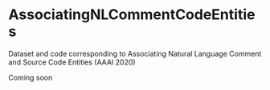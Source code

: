 # AssociatingNLCommentCodeEntities
Dataset and code corresponding to Associating Natural Language Comment and Source Code Entities (AAAI 2020)

Coming soon
